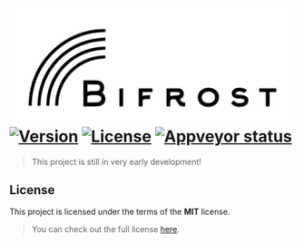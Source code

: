 <img src="./docs/images/Logo.svg" align="left"> <br> <a target="_blank" href="http://semver.org">![Version][Version.Badge]</a> <a target="_blank" href="https://github.com/thfabian/Bifrost/blob/master/LICENSE.txt">![License][License.Badge]</a> <a target="_blank" href="https://ci.appveyor.com/project/thfabian/bifrost/branch/master">![Appveyor status][Appveyor.Badge]</a>
=======

> This project is still in very early development!

## License

This project is licensed under the terms of the **MIT** license.

> You can check out the full license [here](LICENSE.txt).

<!-- Links -->
[Appveyor]: https://ci.appveyor.com/project/thfabian/bifrost/branch/master
[Appveyor.Badge]: https://ci.appveyor.com/api/projects/status/3dhcs3ml0tnvrceh?svg=true
[TravisCI]: https://travis-ci.org/thfabian/Bifrost
[Version.Badge]: https://badge.fury.io/gh/thfabian%2FBifrost.svg
[License.Badge]: https://img.shields.io/badge/license-MIT-blue.svg
